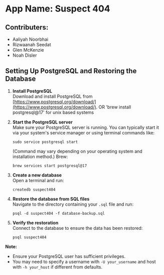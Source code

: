 # App Name: Suspect 404

## Contributers:
- Aaliyah Noorbhai
- Rizwaanah Seedat 
- Glen McKenzie
- Noah Disler

## Setting Up PostgreSQL and Restoring the Database

1. **Install PostgreSQL**  
   Download and install PostgreSQL from [https://www.postgresql.org/download/](https://www.postgresql.org/download/).
   OR 
   'brew install postgresql@17' for unix based systems

2. **Start the PostgreSQL server**  
   Make sure your PostgreSQL server is running. You can typically start it via your system's service manager or using terminal commands like:
   ```
   sudo service postgresql start
   ```
   (Command may vary depending on your operating system and installation method.)
   Brew:
   ```
   brew services start postgresql@17
   ```

3. **Create a new database**  
   Open a terminal and run:
   ```
   createdb suspect404
   ```

4. **Restore the database from SQL files**  
   Navigate to the directory containing your `.sql` file and run:
   ```
   psql -d suspect404 -f database-backup.sql
   ```

5. **Verify the restoration**  
   Connect to the database to ensure the data has been restored:
   ```
   psql suspect404
   ```

**Note:**  
- Ensure your PostgreSQL user has sufficient privileges.
- You may need to specify a username with `-U your_username` and host with `-h your_host` if different from defaults.

